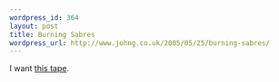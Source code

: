 ```yaml
--- 
wordpress_id: 364
layout: post
title: Burning Sabres
wordpress_url: http://www.johng.co.uk/2005/05/25/burning-sabres/
---
```

I want <a href="http://news.bbc.co.uk/1/hi/england/beds/bucks/herts/4575291.stm" target="_self">this tape</a>.<br />
